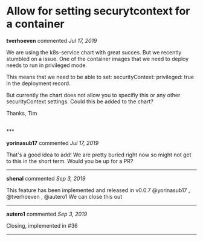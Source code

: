 # Allow for setting securytcontext for a container

**tverhoeven** commented *Jul 17, 2019*

We are using the k8s-service chart with great succes. But we recently stumbled on a issue. One of the container images that we need to deploy needs to run in privileged mode.

This means that we need to be able to set:
        securityContext:
          privileged: true
in the deployment record.

But currently the chart does not allow you to specifiy this or any other securityContext settings. Could this be added to the chart?

Thanks, Tim

<br />
***


**yorinasub17** commented *Jul 17, 2019*

That's a good idea to add! We are pretty buried right now so might not get to this in the short term. Would you be up for a PR?
***

**shenal** commented *Sep 3, 2019*

This feature has been implemented and released in v0.0.7
@yorinasub17 , @tverhoeven , @autero1 We can close this out
***

**autero1** commented *Sep 3, 2019*

Closing, implemented in #36 
***

